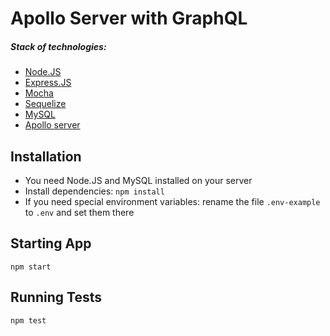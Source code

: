 # Apollo Server with GraphQL

 
##### Stack of technologies:
* [Node.JS](https://nodejs.org)
* [Express.JS](https://expressjs.com)
* [Mocha](https://mochajs.org)
* [Sequelize](http://docs.sequelizejs.com/)
* [MySQL](https://www.mysql.com/)
* [Apollo server](https://www.apollographql.com/docs/apollo-server/)


## Installation
* You need Node.JS and MySQL installed on your server 
* Install dependencies: `npm install`
* If you need special environment variables: rename the file `.env-example` to `.env` and set them there

## Starting App
```
npm start
```

## Running Tests
```
npm test
```
